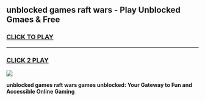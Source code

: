 
## unblocked games raft wars - Play Unblocked Gmaes & Free
<h3>
<a href="https://news.freeplayer.one?title=unblocked_games_raft_wars&ref=23F">CLICK TO PLAY</a></h3>
<hr>

<h3>
<a href="https://news.freeplayer.one?title=unblocked_games_raft_wars&ref=23F">CLICK 2 PLAY</a>
  
</h3>

<a href="https://news.freeplayer.one?title=unblocked_games_raft_wars&ref=23F/"><img src="https://clearcache.store/games.png"></a>


**unblocked games raft wars games unblocked: Your Gateway to Fun and Accessible Online Gaming**
